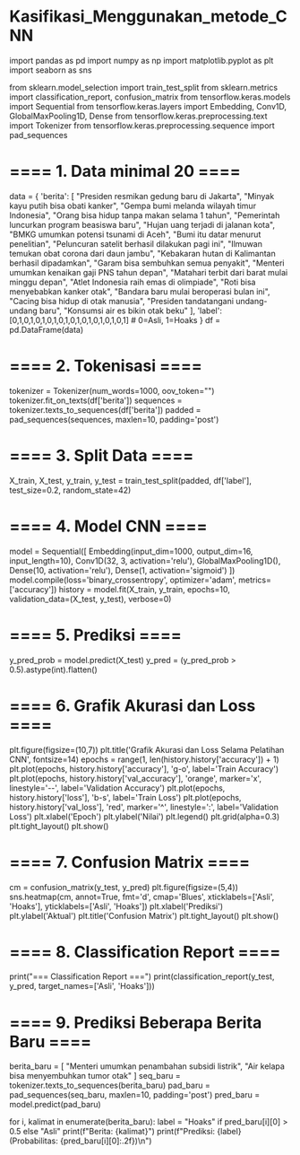 # Kasifikasi_Menggunakan_metode_CNN

import pandas as pd
import numpy as np
import matplotlib.pyplot as plt
import seaborn as sns

from sklearn.model_selection import train_test_split
from sklearn.metrics import classification_report, confusion_matrix
from tensorflow.keras.models import Sequential
from tensorflow.keras.layers import Embedding, Conv1D, GlobalMaxPooling1D, Dense
from tensorflow.keras.preprocessing.text import Tokenizer
from tensorflow.keras.preprocessing.sequence import pad_sequences

# ==== 1. Data minimal 20 ====
data = {
    'berita': [
        "Presiden resmikan gedung baru di Jakarta",
        "Minyak kayu putih bisa obati kanker",
        "Gempa bumi melanda wilayah timur Indonesia",
        "Orang bisa hidup tanpa makan selama 1 tahun",
        "Pemerintah luncurkan program beasiswa baru",
        "Hujan uang terjadi di jalanan kota",
        "BMKG umumkan potensi tsunami di Aceh",
        "Bumi itu datar menurut penelitian",
        "Peluncuran satelit berhasil dilakukan pagi ini",
        "Ilmuwan temukan obat corona dari daun jambu",
        "Kebakaran hutan di Kalimantan berhasil dipadamkan",
        "Garam bisa sembuhkan semua penyakit",
        "Menteri umumkan kenaikan gaji PNS tahun depan",
        "Matahari terbit dari barat mulai minggu depan",
        "Atlet Indonesia raih emas di olimpiade",
        "Roti bisa menyebabkan kanker otak",
        "Bandara baru mulai beroperasi bulan ini",
        "Cacing bisa hidup di otak manusia",
        "Presiden tandatangani undang-undang baru",
        "Konsumsi air es bikin otak beku"
    ],
    'label': [0,1,0,1,0,1,0,1,0,1,0,1,0,1,0,1,0,1,0,1]  # 0=Asli, 1=Hoaks
}
df = pd.DataFrame(data)

# ==== 2. Tokenisasi ====
tokenizer = Tokenizer(num_words=1000, oov_token="<OOV>")
tokenizer.fit_on_texts(df['berita'])
sequences = tokenizer.texts_to_sequences(df['berita'])
padded = pad_sequences(sequences, maxlen=10, padding='post')

# ==== 3. Split Data ====
X_train, X_test, y_train, y_test = train_test_split(padded, df['label'], test_size=0.2, random_state=42)

# ==== 4. Model CNN ====
model = Sequential([
    Embedding(input_dim=1000, output_dim=16, input_length=10),
    Conv1D(32, 3, activation='relu'),
    GlobalMaxPooling1D(),
    Dense(10, activation='relu'),
    Dense(1, activation='sigmoid')
])
model.compile(loss='binary_crossentropy', optimizer='adam', metrics=['accuracy'])
history = model.fit(X_train, y_train, epochs=10, validation_data=(X_test, y_test), verbose=0)

# ==== 5. Prediksi ====
y_pred_prob = model.predict(X_test)
y_pred = (y_pred_prob > 0.5).astype(int).flatten()

# ==== 6. Grafik Akurasi dan Loss ====
plt.figure(figsize=(10,7))
plt.title('Grafik Akurasi dan Loss Selama Pelatihan CNN', fontsize=14)
epochs = range(1, len(history.history['accuracy']) + 1)
plt.plot(epochs, history.history['accuracy'], 'g-o', label='Train Accuracy')
plt.plot(epochs, history.history['val_accuracy'], 'orange', marker='x', linestyle='--', label='Validation Accuracy')
plt.plot(epochs, history.history['loss'], 'b-s', label='Train Loss')
plt.plot(epochs, history.history['val_loss'], 'red', marker='^', linestyle=':', label='Validation Loss')
plt.xlabel('Epoch')
plt.ylabel('Nilai')
plt.legend()
plt.grid(alpha=0.3)
plt.tight_layout()
plt.show()

# ==== 7. Confusion Matrix ====
cm = confusion_matrix(y_test, y_pred)
plt.figure(figsize=(5,4))
sns.heatmap(cm, annot=True, fmt='d', cmap='Blues', xticklabels=['Asli', 'Hoaks'], yticklabels=['Asli', 'Hoaks'])
plt.xlabel('Prediksi')
plt.ylabel('Aktual')
plt.title('Confusion Matrix')
plt.tight_layout()
plt.show()

# ==== 8. Classification Report ====
print("=== Classification Report ===")
print(classification_report(y_test, y_pred, target_names=['Asli', 'Hoaks']))

# ==== 9. Prediksi Beberapa Berita Baru ====
berita_baru = [
    "Menteri umumkan penambahan subsidi listrik",
    "Air kelapa bisa menyembuhkan tumor otak"
]
seq_baru = tokenizer.texts_to_sequences(berita_baru)
pad_baru = pad_sequences(seq_baru, maxlen=10, padding='post')
pred_baru = model.predict(pad_baru)

for i, kalimat in enumerate(berita_baru):
    label = "Hoaks" if pred_baru[i][0] > 0.5 else "Asli"
    print(f"Berita: {kalimat}")
    print(f"Prediksi: {label} (Probabilitas: {pred_baru[i][0]:.2f})\n")

    
